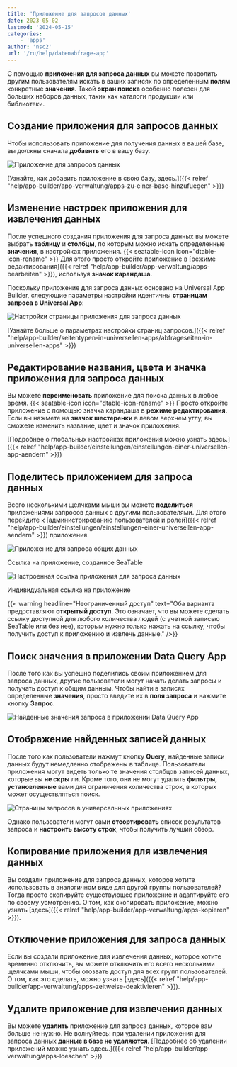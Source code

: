 ```yaml
---
title: 'Приложение для запросов данных'
date: 2023-05-02
lastmod: '2024-05-15'
categories:
    - 'apps'
author: 'nsc2'
url: '/ru/help/datenabfrage-app'
---
```


С помощью **приложения для запроса данных** вы можете позволить другим пользователям искать в ваших записях по определенным **полям** конкретные **значения**. Такой **экран поиска** особенно полезен для больших наборов данных, таких как каталоги продукции или библиотеки.

## Создание приложения для запросов данных

Чтобы использовать приложение для получения данных в вашей базе, вы должны сначала **добавить** его в вашу базу.

![Приложение для запросов данных](images/data-query-app-preview.png)

[Узнайте, как добавить приложение в свою базу, здесь.]({{< relref "help/app-builder/app-verwaltung/apps-zu-einer-base-hinzufuegen" >}})

## Изменение настроек приложения для извлечения данных

После успешного создания приложения для запроса данных вы можете выбрать **таблицу** и **столбцы**, по которым можно искать определенные **значения**, в настройках приложения. {{< seatable-icon icon="dtable-icon-rename" >}} Для этого просто откройте приложение в [режиме редактирования]({{< relref "help/app-builder/app-verwaltung/apps-bearbeiten" >}}), используя **значок карандаша**.

Поскольку приложение для запроса данных основано на Universal App Builder, следующие параметры настройки идентичны **страницам запроса в Universal App**:

![Настройки страницы приложения для запроса данных](images/Seiteneinstellungen-der-Datenabfrage-App.png)

[Узнайте больше о параметрах настройки страниц запросов.]({{< relref "help/app-builder/seitentypen-in-universellen-apps/abfrageseiten-in-universellen-apps" >}})

## Редактирование названия, цвета и значка приложения для запроса данных

Вы можете **переименовать** приложение для поиска данных в любое время. {{< seatable-icon icon="dtable-icon-rename" >}} Просто откройте приложение с помощью значка карандаша в **режиме редактирования**. Если вы нажмете на **значок шестеренки** в левом верхнем углу, вы сможете изменить название, цвет и значок приложения.

[Подробнее о глобальных настройках приложения можно узнать здесь.]({{< relref "help/app-builder/einstellungen/einstellungen-einer-universellen-app-aendern" >}})

## Поделитесь приложением для запроса данных

Всего несколькими щелчками мыши вы можете **поделиться** приложениями запросов данных с другими пользователями. Для этого перейдите к [администрированию пользователей и ролей]({{< relref "help/app-builder/einstellungen/einstellungen-einer-universellen-app-aendern" >}}) приложения.

![Приложение для запроса общих данных](images/Datenabfrage-App-teilen.png)

Ссылка на приложение, созданное SeaTable

![Настроенная ссылка приложения для запроса данных](images/Benutzerdefinierter-Link-einer-Datenabfrage-App.png)

Индивидуальная ссылка на приложение

{{< warning  headline="Неограниченный доступ"  text="Оба варианта предоставляют **открытый доступ**. Это означает, что вы можете сделать ссылку доступной для любого количества людей (с учетной записью SeaTable или без нее), которым нужно только нажать на ссылку, чтобы получить доступ к приложению и извлечь данные." />}}

## Поиск значения в приложении Data Query App

После того как вы успешно поделились своим приложением для запроса данных, другие пользователи могут начать делать запросы и получать доступ к общим данным. Чтобы найти в записях определенные **значения**, просто введите их в **поля запроса** и нажмите кнопку **Запрос**.

![Найденные значения запроса в приложении Data Query App](images/found-results-data-query.png)

## Отображение найденных записей данных

После того как пользователи нажмут кнопку **Query**, найденные записи данных будут немедленно отображены в таблице. Пользователи приложения могут видеть только те значения столбцов записей данных, которые вы **не скры** ли. Кроме того, они не могут удалить **фильтры, установленные** вами для ограничения количества строк, в которых может осуществляться поиск.

![Страницы запросов в универсальных приложениях](images/Abfrageseiten-in-Universellen-Apps.png)

Однако пользователи могут сами **отсортировать** список результатов запроса и **настроить высоту строк**, чтобы получить лучший обзор.

## Копирование приложения для извлечения данных

Вы создали приложение для запроса данных, которое хотите использовать в аналогичном виде для другой группы пользователей? Тогда просто скопируйте существующее приложение и адаптируйте его по своему усмотрению. О том, как скопировать приложение, можно узнать [здесь]({{< relref "help/app-builder/app-verwaltung/apps-kopieren" >}}).

## Отключение приложения для запроса данных

Если вы создали приложение для извлечения данных, которое хотите временно отключить, вы можете отключить его всего несколькими щелчками мыши, чтобы отозвать доступ для всех групп пользователей. О том, как это сделать, можно узнать [здесь]({{< relref "help/app-builder/app-verwaltung/apps-zeitweise-deaktivieren" >}}).

## Удалите приложение для извлечения данных

Вы можете **удалить** приложение для запроса данных, которое вам больше не нужно. Не волнуйтесь: при удалении приложения для запроса данных **данные в базе не удаляются**. [Подробнее об удалении приложений можно узнать здесь.]({{< relref "help/app-builder/app-verwaltung/apps-loeschen" >}})
